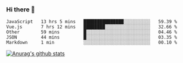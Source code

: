 ### Hi there 👋



<!--
**webB1an/webB1an** is a ✨ _special_ ✨ repository because its `README.md` (this file) appears on your GitHub profile.

Here are some ideas to get you started:

- 🔭 I’m currently working on ...
- 🌱 I’m currently learning ...
- 👯 I’m looking to collaborate on ...
- 🤔 I’m looking for help with ...
- 💬 Ask me about ...
- 📫 How to reach me: ...
- 😄 Pronouns: ...
- ⚡ Fun fact: ...
-->

<!--START_SECTION:waka-->
```text
JavaScript   13 hrs 5 mins   ███████████████░░░░░░░░░░   59.39 % 
Vue.js       7 hrs 12 mins   ████████░░░░░░░░░░░░░░░░░   32.66 % 
Other        59 mins         █░░░░░░░░░░░░░░░░░░░░░░░░   04.46 % 
JSON         44 mins         █░░░░░░░░░░░░░░░░░░░░░░░░   03.35 % 
Markdown     1 min           ░░░░░░░░░░░░░░░░░░░░░░░░░   00.10 % 
```
<!--END_SECTION:waka-->


[![Anurag's github stats](https://github-readme-stats.vercel.app/api?username=webB1an&show_icons=true&theme=radical)](https://github.com/anuraghazra/github-readme-stats)

